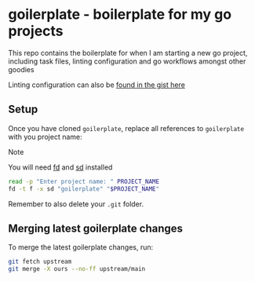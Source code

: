 # goilerplate - boilerplate for my go projects

This repo contains the boilerplate for when I am starting a new go project, including task files, linting configuration and go workflows amongst other goodies

Linting configuration can also be [found in the gist here](https://gist.github.com/ahobsonsayers/5a6baccee157e5d5c1ac4c1ccd163348)

## Setup

Once you have cloned `goilerplate`, replace all references to `goilerplate` with you project name:

> [!NOTE]
> You will need [fd](https://github.com/sharkdp/fd) and [sd](https://github.com/chmln/sd) installed

```bash
read -p "Enter project name: " PROJECT_NAME
fd -t f -x sd "goilerplate" "$PROJECT_NAME"
```

Remember to also delete your `.git` folder.

## Merging latest goilerplate changes

To merge the latest goilerplate changes, run:

```bash
git fetch upstream
git merge -X ours --no-ff upstream/main
```
